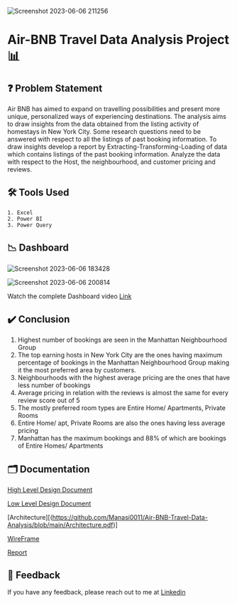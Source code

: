 ![Screenshot 2023-06-06 211256](https://github.com/Manasi0011/Air-BNB-Travel-Data-Analysis/assets/73515081/a6a4cd1f-274c-4b6e-84ca-8aff08612558)

# Air-BNB Travel Data Analysis Project 📊



## ❓ Problem Statement
Air BNB has aimed to expand on travelling possibilities and present more unique, personalized ways of experiencing destinations. The analysis aims to draw insights from the data obtained from the listing activity of homestays in New York City. Some research questions need to be answered with respect to all the listings of past booking information. To draw insights develop a report by Extracting-Transforming-Loading of data which contains listings of the past booking information.
Analyze the data with respect to the Host, the neighbourhood, and customer pricing and reviews.

## 🛠 Tools Used
    1. Excel
    2. Power BI
    3. Power Query
## 📉 Dashboard

![Screenshot 2023-06-06 183428](https://github.com/Manasi0011/Air-BNB-Travel-Data-Analysis/assets/73515081/5d0408d5-1876-459a-ab6a-c201dd53b0c0)



![Screenshot 2023-06-06 200814](https://github.com/Manasi0011/Air-BNB-Travel-Data-Analysis/assets/73515081/e84ad9e1-6e32-400b-84c0-d22d10f37732)

Watch the complete Dashboard video [Link]()

## ✔️ Conclusion
1. Highest number of bookings are seen in the Manhattan Neighbourhood Group 
2. The top earning hosts in New York City are the ones having maximum percentage of bookings in the Manhattan Neighbourhood Group making it the most preferred area by customers.
3. Neighbourhoods with the highest average pricing are the ones that have less number of bookings
4. Average pricing in relation with the reviews is almost the same for every review score out of 5
5. The mostly preferred room types are Entire Home/ Apartments, Private Rooms 
6. Entire Home/ apt, Private Rooms are also the ones having less average pricing 
7. Manhattan has the maximum bookings and 88% of which are bookings of Entire Homes/ Apartments 

## 🗂 Documentation

[High Level Design Document](https://github.com/Manasi0011/Air-BNB-Travel-Data-Analysis/blob/main/High%20Level%20Design.pdf)

[Low Level Design Document](https://github.com/Manasi0011/Air-BNB-Travel-Data-Analysis/blob/main/Low%20Level%20Design.pdf)

[Architecture][(https://github.com/Manasi0011/Air-BNB-Travel-Data-Analysis/blob/main/Architecture.pdf)]

[WireFrame](https://github.com/Manasi0011/Air-BNB-Travel-Data-Analysis/blob/main/Wireframe%20Documentation.pdf)

[Report](https://github.com/Manasi0011/Air-BNB-Travel-Data-Analysis/blob/main/Air-BNB%20%20Travel%20Data%20Analysis%20Report.pptx)

## 📩 Feedback

If you have any feedback, please reach out to me at [Linkedin](https://www.linkedin.com/in/manasi-khillare-a189b3259/)
